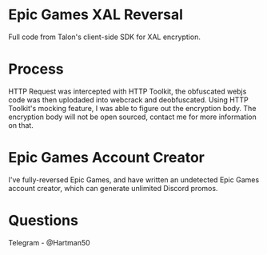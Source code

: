 # Epic Games XAL Reversal

Full code from Talon's client-side SDK for XAL encryption.

# Process

HTTP Request was intercepted with HTTP Toolkit, the obfuscated webjs code was then uplodaded into webcrack and deobfuscated. Using HTTP Toolkit's mocking feature, I was able to figure out the encryption body. The encryption body will not be open sourced, contact me for more information on that.

# Epic Games Account Creator

I've fully-reversed Epic Games, and have written an undetected Epic Games account creator, which can generate unlimited Discord promos.

# Questions

Telegram - @Hartman50